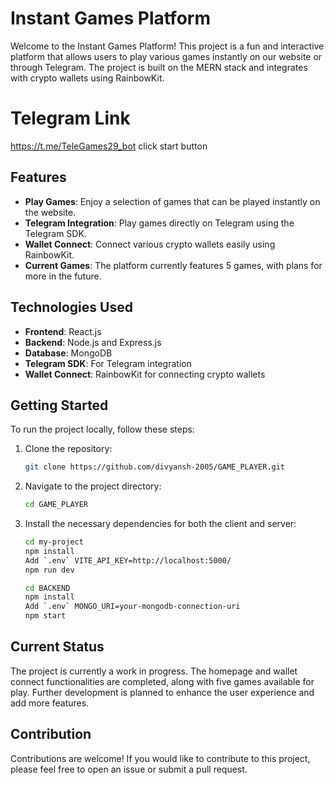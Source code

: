 # Instant Games Platform

Welcome to the Instant Games Platform! This project is a fun and interactive platform that allows users to play various games instantly on our website or through Telegram. The project is built on the MERN stack and integrates with crypto wallets using RainbowKit.

# Telegram Link
https://t.me/TeleGames29_bot
click start button

## Features

- **Play Games**: Enjoy a selection of games that can be played instantly on the website.
- **Telegram Integration**: Play games directly on Telegram using the Telegram SDK.
- **Wallet Connect**: Connect various crypto wallets easily using RainbowKit.
- **Current Games**: The platform currently features 5 games, with plans for more in the future.

## Technologies Used

- **Frontend**: React.js
- **Backend**: Node.js and Express.js
- **Database**: MongoDB
- **Telegram SDK**: For Telegram integration
- **Wallet Connect**: RainbowKit for connecting crypto wallets

## Getting Started

To run the project locally, follow these steps:

1. Clone the repository:
   ```bash
   git clone https://github.com/divyansh-2005/GAME_PLAYER.git
   ```

2. Navigate to the project directory:
   ```bash
   cd GAME_PLAYER
   ```

3. Install the necessary dependencies for both the client and server:
   ```bash
   cd my-project
   npm install
   Add `.env` VITE_API_KEY=http://localhost:5000/
   npm run dev
   
   cd BACKEND
   npm install
   Add `.env` MONGO_URI=your-mongodb-connection-uri
   npm start
   ```

## Current Status

The project is currently a work in progress. The homepage and wallet connect functionalities are completed, along with five games available for play. Further development is planned to enhance the user experience and add more features.

## Contribution

Contributions are welcome! If you would like to contribute to this project, please feel free to open an issue or submit a pull request.
